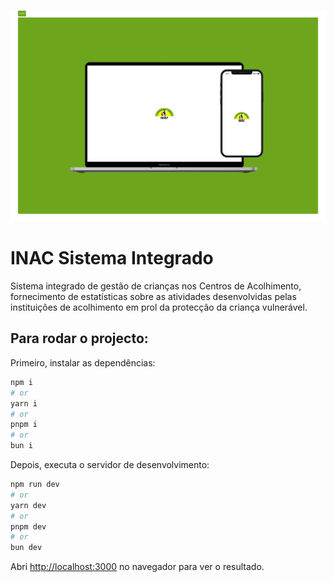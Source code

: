 ![Imagem de capa](./public/Cover.png)

# INAC Sistema Integrado
Sistema integrado de gestão de crianças nos Centros de Acolhimento, fornecimento de estatísticas sobre as atividades desenvolvidas pelas instituições de acolhimento em prol da protecção da criança vulnerável.

## Para rodar o projecto:

Primeiro, instalar as dependências:

```bash
npm i
# or
yarn i
# or
pnpm i
# or
bun i
```

Depois, executa o servidor de desenvolvimento:

```bash
npm run dev
# or
yarn dev
# or
pnpm dev
# or
bun dev
```

Abri [http://localhost:3000](http://localhost:3000) no navegador para ver o resultado.